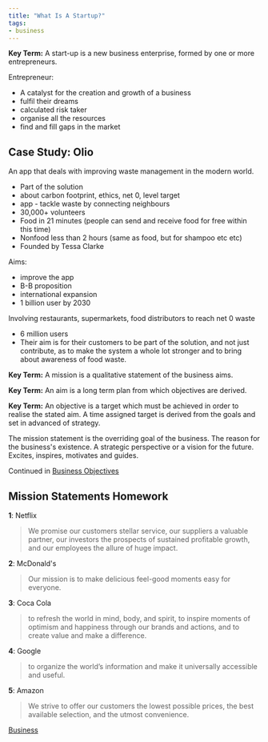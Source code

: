 ```yaml
---
title: "What Is A Startup?"
tags:
- business
---
```


**Key Term:** A start-up is a new business enterprise, formed by one or more entrepreneurs.

Entrepreneur:

- A catalyst for the creation and growth of a business
- fulfil their dreams
- calculated risk taker
- organise all the resources
- find and fill gaps in the market

## Case Study: Olio

An app that deals with improving waste management in the modern world. 

- Part of the solution
- about carbon footprint, ethics, net 0, level target
- app - tackle waste by connecting neighbours
- 30,000+ volunteers
- Food in 21 minutes (people can send and receive food for free within this time)
- Nonfood less than 2 hours (same as food, but for shampoo etc etc)
- Founded by Tessa Clarke


Aims:

- improve the app
- B-B proposition
- international expansion
- 1 billion user by 2030 

Involving restaurants, supermarkets, food distributors to reach net 0 waste


- 6 million users
- Their aim is for their customers to be part of the solution, and not just contribute, as to make the system a whole lot stronger and to bring about awareness of food waste.

**Key Term:** A mission is a qualitative statement of the business aims.

**Key Term:** An aim is a long term plan from which objectives are derived.

**Key Term:** An objective is a target which must be achieved in order to realise the stated aim. A time assigned target is derived from the goals and set in advanced of strategy.

The mission statement is the overriding goal of the business. The reason for the business's existence. A strategic perspective or a vision for the future. Excites, inspires, motivates and guides.


Continued in [Business Objectives](sixth/Business/Units/fh/BusinessObjectives.md)

## Mission Statements Homework

**1**: Netflix
> We promise our customers stellar service, our suppliers a valuable partner, our investors the prospects of sustained profitable growth, and our employees the allure of huge impact.

**2**: McDonald's
>Our mission is to make delicious feel-good moments easy for everyone.

**3**: Coca Cola
> to refresh the world in mind, body, and spirit, to inspire moments of optimism and happiness through our brands and actions, and to create value and make a difference.

**4**: Google
>to organize the world’s information and make it universally accessible and useful.

**5**: Amazon
>We strive to offer our customers the lowest possible prices, the best available selection, and the utmost convenience.

[Business](/Business)
